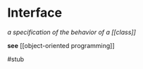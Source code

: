# Interface

_a specification of the behavior of a [[class]]_

**see** [[object-oriented programming]]

#stub
